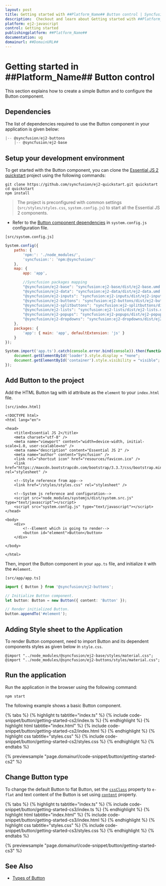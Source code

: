```yaml
---
layout: post
title: Getting started with ##Platform_Name## Button control | Syncfusion
description:  Checkout and learn about Getting started with ##Platform_Name## Button control of Syncfusion Essential JS 2 and more details.
platform: ej2-javascript
control: Getting started 
publishingplatform: ##Platform_Name##
documentation: ug
domainurl: ##DomainURL##
---
```


# Getting started in ##Platform_Name## Button control

This section explains how to create a simple Button and to configure the Button component.

## Dependencies

The list of dependencies required to use the Button component in your application is given below:

```js
|-- @syncfusion/ej2-buttons
    |-- @syncfusion/ej2-base
```

## Setup your development environment

To get started with the Button component, you can clone the [Essential JS 2 quickstart](https://github.com/syncfusion/ej2-quickstart) project using the following commands:

```
git clone https://github.com/syncfusion/ej2-quickstart.git quickstart
cd quickstart
npm install
```

> The project is preconfigured with common settings (`src/styles/styles.css`, `system.config.js`)
to start all the Essential JS 2 components.

* Refer to the [Button component dependencies](./getting-started#dependencies) in `system.config.js` configuration file.

`[src/system.config.js]`

```js
System.config({
    paths: {
        'npm:': './node_modules/',
        'syncfusion:': 'npm:@syncfusion/'
    },
    map: {
        app: 'app',

        //Syncfusion packages mapping
        "@syncfusion/ej2-base": "syncfusion:ej2-base/dist/ej2-base.umd.min.js",
        "@syncfusion/ej2-data": "syncfusion:ej2-data/dist/ej2-data.umd.min.js",
        "@syncfusion/ej2-inputs": "syncfusion:ej2-inputs/dist/ej2-inputs.umd.min.js",
        "@syncfusion/ej2-buttons": "syncfusion:ej2-buttons/dist/ej2-buttons.umd.min.js",
        "@syncfusion/ej2-splitbuttons": "syncfusion:ej2-splitbuttons/dist/ej2-splitbuttons.umd.min.js",
        "@syncfusion/ej2-lists": "syncfusion:ej2-lists/dist/ej2-lists.umd.min.js",
        "@syncfusion/ej2-popups": "syncfusion:ej2-popups/dist/ej2-popups.umd.min.js",
        "@syncfusion/ej2-dropdowns": "syncfusion:ej2-dropdowns/dist/ej2-dropdowns.umd.min.js",
    },
    packages: {
        'app': { main: 'app', defaultExtension: 'js' }
    }
});

System.import('app.ts').catch(console.error.bind(console)).then(function () {
    document.getElementById('loader').style.display = "none";
    document.getElementById('container').style.visibility = "visible";
});
```

## Add Button to the project

Add the HTML Button tag with id attribute as the `element` to your `index.html` file.

`[src/index.html]`

```
<!DOCTYPE html>
<html lang="en">

<head>
    <title>Essential JS 2</title>
    <meta charset="utf-8" />
    <meta name="viewport" content="width=device-width, initial-scale=1.0, user-scalable=no" />
    <meta name="description" content="Essential JS 2" />
    <meta name="author" content="Syncfusion" />
    <link rel="shortcut icon" href="resources/favicon.ico" />
    <link href="https://maxcdn.bootstrapcdn.com/bootstrap/3.3.7/css/bootstrap.min.css" rel="stylesheet" />

    <!--Style reference from app-->
    <link href="/styles/styles.css" rel="stylesheet" />

    <!--System js reference and configuration-->
    <script src="node_modules/systemjs/dist/system.src.js" type="text/javascript"></script>
    <script src="system.config.js" type="text/javascript"></script>
</head>

<body>
    <div>
        <!--Element which is going to render-->
        <button id="element">Button</button>
    </div>

</body>

</html>
```

Then, import the Button component in your `app.ts` file, and initialize it with the `#element`.

`[src/app/app.ts]`

```ts
import { Button } from '@syncfusion/ej2-buttons';

// Initialize Button component.
let button: Button = new Button({ content: 'Button' });

// Render initialized Button.
button.appendTo('#element');
```

## Adding Style sheet to the Application

To render Button component, need to import Button and its dependent components styles as given below in `style.css`.

```
@import "../node_modules/@syncfusion/ej2-base/styles/material.css";
@import "../node_modules/@syncfusion/ej2-buttons/styles/material.css";
```

## Run the application

Run the application in the browser using the following command:

```
npm start
```

The following example shows a basic Button component.

{% tabs %}
{% highlight ts tabtitle="index.ts" %}
{% include code-snippet/button/getting-started-cs2/index.ts %}
{% endhighlight %}
{% highlight html tabtitle="index.html" %}
{% include code-snippet/button/getting-started-cs2/index.html %}
{% endhighlight %}
{% highlight css tabtitle="styles.css" %}
{% include code-snippet/button/getting-started-cs2/styles.css %}
{% endhighlight %}
{% endtabs %}
          
{% previewsample "page.domainurl/code-snippet/button/getting-started-cs2" %}

## Change Button type

To change the default Button to flat Button, set the [`cssClass`](../api/button#cssclass) property to `e-flat` and text content of the Button is set using [`content`](../api/button#content) property.

{% tabs %}
{% highlight ts tabtitle="index.ts" %}
{% include code-snippet/button/getting-started-cs3/index.ts %}
{% endhighlight %}
{% highlight html tabtitle="index.html" %}
{% include code-snippet/button/getting-started-cs3/index.html %}
{% endhighlight %}
{% highlight css tabtitle="styles.css" %}
{% include code-snippet/button/getting-started-cs3/styles.css %}
{% endhighlight %}
{% endtabs %}
          
{% previewsample "page.domainurl/code-snippet/button/getting-started-cs3" %}

## See Also

* [Types of Button](./types-and-styles#button-types)